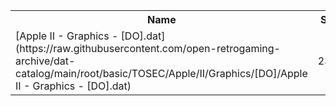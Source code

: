 <table>
<tr><th>Name</th><th>Size</th></tr>
<tr><td>
[Apple II - Graphics - [DO].dat](https://raw.githubusercontent.com/open-retrogaming-archive/dat-catalog/main/root/basic/TOSEC/Apple/II/Graphics/[DO]/Apple II - Graphics - [DO].dat)
</td><td>2315</td></tr>
</table>
